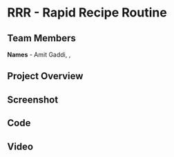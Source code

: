 # RRR - Rapid Recipe Routine
## Team Members

**Names** - Amit Gaddi, , 

## Project Overview

## Screenshot

## Code

## Video
